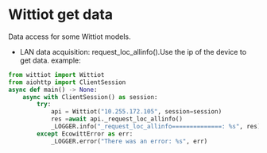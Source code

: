 # Wittiot get data
 
Data access for some Wittiot models.
 
- LAN data acquisition: request_loc_allinfo().Use the ip of the device to get data.
example:
```python
from wittiot import Wittiot
from aiohttp import ClientSession
async def main() -> None:
    async with ClientSession() as session:
        try:
            api = Wittiot("10.255.172.105", session=session)
            res =await api._request_loc_allinfo()
            _LOGGER.info("_request_loc_allinfo==============: %s", res)
        except EcowittError as err:
            _LOGGER.error("There was an error: %s", err)
```